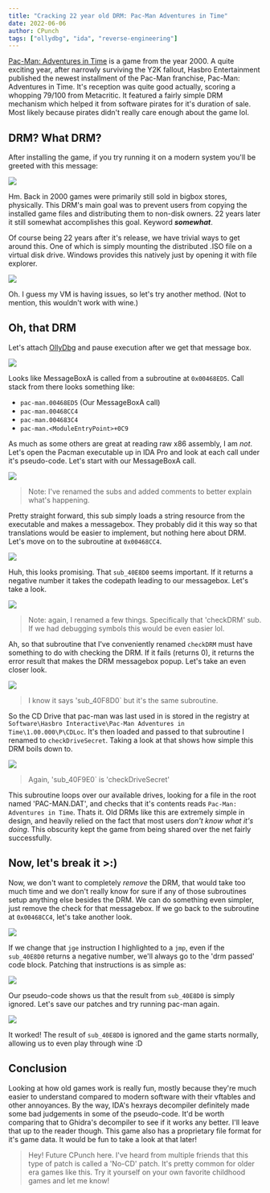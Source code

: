```yaml
---
title: "Cracking 22 year old DRM: Pac-Man Adventures in Time"
date: 2022-06-06
author: CPunch
tags: ["ollydbg", "ida", "reverse-engineering"]
---
```


[Pac-Man: Adventures in Time](https://archive.org/details/pac-man-adventures-in-time) is a game from the year 2000. A quite exciting year, after narrowly surviving the Y2K fallout, Hasbro Entertainment published the newest installment of the Pac-Man franchise, Pac-Man: Adventures in Time. It's reception was quite good actually, scoring a whopping 79/100 from Metacritic. It featured a fairly simple DRM mechanism which helped it from software pirates for it's duration of sale. Most likely because pirates didn't really care enough about the game lol.

## DRM? What DRM?

After installing the game, if you try running it on a modern system you'll be greeted with this message:

![](cd.png)

Hm. Back in 2000 games were primarily still sold in bigbox stores, physically. This DRM's main goal was to prevent users from copying the installed game files and distributing them to non-disk owners. 22 years later it still somewhat accomplishes this goal. Keyword ***somewhat***.

Of course being 22 years after it's release, we have trivial ways to get around this. One of which is simply mounting the distributed .ISO file on a virtual disk drive. Windows provides this natively just by opening it with file explorer.

![](mount.png)

Oh. I guess my VM is having issues, so let's try another method. (Not to mention, this wouldn't work with wine.)

## Oh, that DRM

Let's attach [OllyDbg](https://www.ollydbg.de/) and pause execution after we get that message box.

![](olly.png)

Looks like MessageBoxA is called from a subroutine at `0x00468ED5`. Call stack from there looks something like:

- `pac-man.00468ED5` (Our MessageBoxA call)
- `pac-man.00468CC4`
- `pac-man.004683C4`
- `pac-man.<ModuleEntryPoint>+0C9`

As much as some others are great at reading raw x86 assembly, I am *not*. Let's open the Pacman executable up in IDA Pro and look at each call under it's pseudo-code. Let's start with our MessageBoxA call.

![](00468ED5.png)
> Note: I've renamed the subs and added comments to better explain what's happening.

Pretty straight forward, this sub simply loads a string resource from the executable and makes a messagebox. They probably did it this way so that translations would be easier to implement, but nothing here about DRM. Let's move on to the subroutine at `0x00468CC4`.

![](00468CC4.png)

Huh, this looks promising. That `sub_40E8D0` seems important. If it returns a negative number it takes the codepath leading to our messagebox. Let's take a look.

![](sub_40E8D0.png)
> Note: again, I renamed a few things. Specifically that 'checkDRM' sub. If we had debugging symbols this would be even easier lol.

Ah, so that subroutine that I've conveniently renamed `checkDRM` must have something to do with checking the DRM. If it fails (returns 0), it returns the error result that makes the DRM messagebox popup. Let's take an even closer look.

![](checkDRM.png)
> I know it says 'sub_40F8D0` but it's the same subroutine.

So the CD Drive that pac-man was last used in is stored in the registry at `Software\Hasbro Interactive\Pac-Man Adventures in Time\1.00.000\P\CDLoc`. It's then loaded and passed to that subroutine I renamed to `checkDriveSecret`. Taking a look at that shows how simple this DRM boils down to.

![](checkDriveSecret.png)
> Again, 'sub_40F9E0` is 'checkDriveSecret'

This subroutine loops over our available drives, looking for a file in the root named 'PAC-MAN.DAT', and checks that it's contents reads `Pac-Man: Adventures in Time`. Thats it. Old DRMs like this are extremely simple in design, and heavily relied on the fact that most users *don't know what it's doing*. This obscurity kept the game from being shared over the net fairly successfully.

## Now, let's break it >:)

Now, we don't want to completely *remove* the DRM, that would take too much time and we don't really know for sure if any of those subroutines setup anything else besides the DRM. We can do something even simpler, just remove the check for that messagebox. If we go back to the subroutine at `0x00468CC4`, let's take another look.

![](initSub_asm.png)

If we change that `jge` instruction I highlighted to a `jmp`, even if the `sub_40E8D0` returns a negative number, we'll always go to the 'drm passed' code block. Patching that instructions is as simple as:

![](patched_initSub.png)

Our pseudo-code shows us that the result from `sub_40E8D0` is simply ignored. Let's save our patches and try running pac-man again.

![](pac-man.png)

It worked! The result of `sub_40E8D0` is ignored and the game starts normally, allowing us to even play through wine :D

## Conclusion

Looking at how old games work is really fun, mostly because they're much easier to understand compared to modern software with their vftables and other annoyances. By the way, IDA's hexrays decompiler definitely made some bad judgements in some of the pseudo-code. It'd be worth comparing that to Ghidra's decompiler to see if it works any better. I'll leave that up to the reader though. This game also has a proprietary file format for it's game data. It would be fun to take a look at that later!

> Hey! Future CPunch here. I've heard from multiple friends that this type of patch is called a 'No-CD' patch. It's pretty common for older era games like this. Try it yourself on your own favorite childhood games and let me know!

